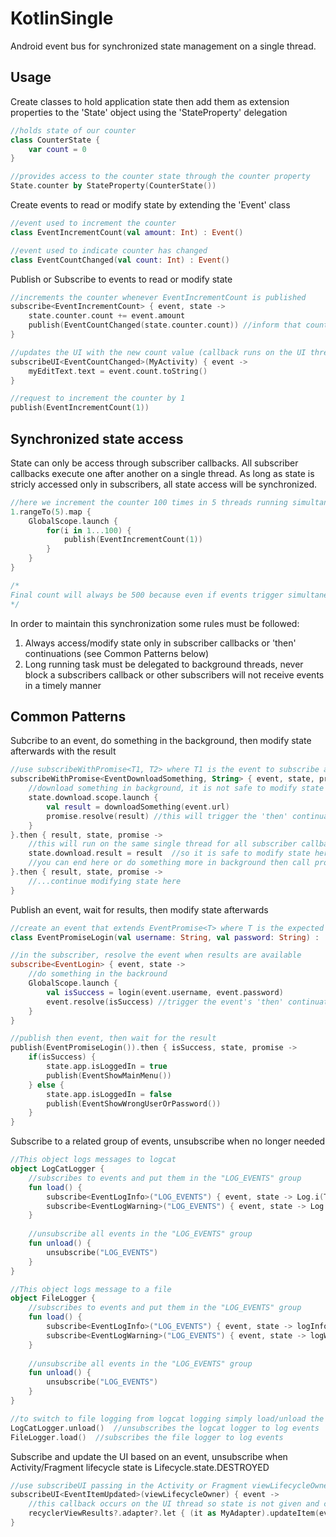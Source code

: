 # KotlinSingle

Android event bus for synchronized state management on a single thread.

## Usage

Create classes to hold application state then add them as extension properties to the 'State' object using the 'StateProperty' delegation

```kotlin
//holds state of our counter
class CounterState {
    var count = 0
}

//provides access to the counter state through the counter property
State.counter by StateProperty(CounterState())
```

Create events to read or modify state by extending the 'Event' class

```kotlin
//event used to increment the counter
class EventIncrementCount(val amount: Int) : Event()

//event used to indicate counter has changed
class EventCountChanged(val count: Int) : Event()
```

Publish or Subscribe to events to read or modify state

```kotlin
//increments the counter whenever EventIncrementCount is published
subscribe<EventIncrementCount> { event, state ->
    state.counter.count += event.amount
    publish(EventCountChanged(state.counter.count)) //inform that count has changed
}

//updates the UI with the new count value (callback runs on the UI thread)
subscribeUI<EventCountChanged>(MyActivity) { event ->
    myEditText.text = event.count.toString()
}

//request to increment the counter by 1
publish(EventIncrementCount(1))
```

## Synchronized state access

State can only be access through subscriber callbacks.  All subscriber callbacks execute one after another on a single thread.  As long as state is stricly accessed only in subscribers, all state access will be synchronized.

```kotlin
//here we increment the counter 100 times in 5 threads running simultaneously
1.rangeTo(5).map { 
    GlobalScope.launch {
        for(i in 1...100) {
            publish(EventIncrementCount(1))
        }
    }
}

/*
Final count will always be 500 because even if events trigger simultaneously they are handled one after another.
*/
```
In order to maintain this synchronization some rules must be followed:

1. Always access/modify state only in subscriber callbacks or 'then' continuations (see Common Patterns below)
2. Long running task must be delegated to background threads, never block a subscribers callback or other subscribers will not receive events in a timely manner

## Common Patterns

Subcribe to an event, do something in the background, then modify state afterwards with the result

```kotlin
//use subscribeWithPromise<T1, T2> where T1 is the event to subscribe and T2 is the expected result  
subscribeWithPromise<EventDownloadSomething, String> { event, state, promise ->
    //download something in background, it is not safe to modify state inside the coroutine
    state.download.scope.launch {
        val result = downloadSomething(event.url)
        promise.resolve(result) //this will trigger the 'then' continuation below
    }
}.then { result, state, promise ->
    //this will run on the same single thread for all subscriber callbacks
    state.download.result = result  //so it is safe to modify state here  
    //you can end here or do something more in background then call promise.resolve again to continue modifying state
}.then { result, state, promise ->
    //...continue modifying state here
}
```

Publish an event, wait for results, then modify state afterwards

```kotlin
//create an event that extends EventPromise<T> where T is the expected result
class EventPromiseLogin(val username: String, val password: String) :  EventPromise<Boolean>()

//in the subscriber, resolve the event when results are available
subscribe<EventLogin> { event, state ->
    //do something in the backround
    GlobalScope.launch {
        val isSuccess = login(event.username, event.password)
        event.resolve(isSuccess) //trigger the event's 'then' continuation
    }
}

//publish then event, then wait for the result
publish(EventPromiseLogin()).then { isSuccess, state, promise ->
    if(isSuccess) {
        state.app.isLoggedIn = true
        publish(EventShowMainMenu())
    } else {
        state.app.isLoggedIn = false
        publish(EventShowWrongUserOrPassword())
    }
}
```

Subscribe to a related group of events, unsubscribe when no longer needed

```kotlin
//This object logs messages to logcat
object LogCatLogger {
    //subscribes to events and put them in the "LOG_EVENTS" group
    fun load() {
        subscribe<EventLogInfo>("LOG_EVENTS") { event, state -> Log.i(TAG, event.message) }
        subscribe<EventLogWarning>("LOG_EVENTS") { event, state -> Log.w(TAG, event.message) }
    }
    
    //unsubscribe all events in the "LOG_EVENTS" group
    fun unload() {
        unsubscribe("LOG_EVENTS")
    }
}

//This object logs message to a file
object FileLogger {
    //subscribes to events and put them in the "LOG_EVENTS" group
    fun load() {
        subscribe<EventLogInfo>("LOG_EVENTS") { event, state -> logInfoToFile(TAG, event.message) }
        subscribe<EventLogWarning>("LOG_EVENTS") { event, state -> logWarningToFile(TAG, event.message) }
    }
    
    //unsubscribe all events in the "LOG_EVENTS" group
    fun unload() {
        unsubscribe("LOG_EVENTS")
    }
}

//to switch to file logging from logcat logging simply load/unload the modules
LogCatLogger.unload()  //unsubscribes the logcat logger to log events
FileLogger.load()  //subscribes the file logger to log events
```

Subscribe and update the UI based on an event, unsubscribe when Activity/Fragment lifecycle state is Lifecycle.state.DESTROYED

```kotlin
//use subscribeUI passing in the Activity or Fragment viewLifecycleOwner, when the activity or fragment dies the event will be automatically unsubscribed
subscribeUI<EventItemUpdated>(viewLifecycleOwner) { event ->
    //this callback occurs on the UI thread so state is not given and cannot be modified here
    recyclerViewResults?.adapter?.let { (it as MyAdapter).updateItem(event.index) }
}
```